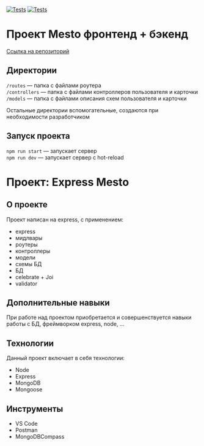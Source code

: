[![Tests](../../actions/workflows/tests-13-sprint.yml/badge.svg)](../../actions/workflows/tests-13-sprint.yml) [![Tests](../../actions/workflows/tests-14-sprint.yml/badge.svg)](../../actions/workflows/tests-14-sprint.yml)
# Проект Mesto фронтенд + бэкенд

[Ссылка на репозиторий](https://github.com/ElenaTroenko/express-mesto-gha)

## Директории

`/routes` — папка с файлами роутера  
`/controllers` — папка с файлами контроллеров пользователя и карточки   
`/models` — папка с файлами описания схем пользователя и карточки  
  
Остальные директории вспомогательные, создаются при необходимости разработчиком

## Запуск проекта

`npm run start` — запускает сервер   
`npm run dev` — запускает сервер с hot-reload


# Проект: Express Mesto

## О проекте
Проект написан на express, с применением:
- express
- мидлвары
- роутеры
- контроллеры
- модели
- схемы БД
- БД
- celebrate + Joi
- validator


## Дополнительные навыки
При работе над проектом приобретается и совершенствуется навыки работы с БД, фреймворком express, node, ...


## Технологии
Данный проект включает в себя технологии:
* Node
* Express
* MongoDB
* Mongoose


## Инструменты
* VS Code
* Postman
* MongoDBCompass
